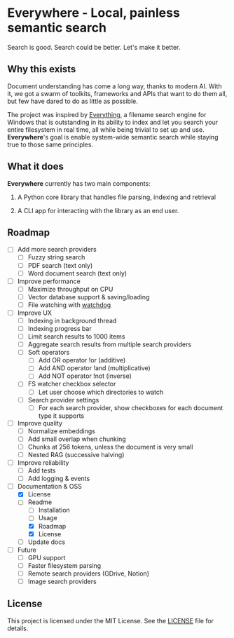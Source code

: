 # Everywhere - Local, painless semantic search

Search is good. Search could be better. Let's make it better.

## Why this exists

Document understanding has come a long way, thanks to modern AI. With it, we got a swarm of toolkits, frameworks and APIs that want to do them all, but few have dared to do as little as possible.

The project was inspired by [Everything](https://www.voidtools.com/support/everything/), a filename search engine for Windows that is outstanding in its ability to index and let you search your entire filesystem in real time, all while being trivial to set up and use. **Everywhere**'s goal is enable system-wide semantic search while staying true to those same principles.

## What it does

**Everywhere** currently has two main components:

1. A Python core library that handles file parsing, indexing and retrieval

2. A CLI app for interacting with the library as an end user.

## Roadmap

- [ ] Add more search providers
  - [ ] Fuzzy string search
  - [ ] PDF search (text only)
  - [ ] Word document search (text only)
- [ ] Improve performance
  - [ ] Maximize throughput on CPU
  - [ ] Vector database support & saving/loading
  - [ ] File watching with [watchdog](https://github.com/gorakhargosh/watchdog)
- [ ] Improve UX
  - [ ] Indexing in background thread
  - [ ] Indexing progress bar
  - [ ] Limit search results to 1000 items
  - [ ] Aggregate search results from multiple search providers
  - [ ] Soft operators
    - [ ] Add OR operator !or (additive)
    - [ ] Add AND operator !and (multiplicative)
    - [ ] Add NOT operator !not (inverse)
  - [ ] FS watcher checkbox selector
    - [ ] Let user choose which directories to watch
  - [ ] Search provider settings
    - [ ] For each search provider, show checkboxes for each document type it supports
- [ ] Improve quality
  - [ ] Normalize embeddings
  - [ ] Add small overlap when chunking
  - [ ] Chunks at 256 tokens, unless the document is very small
  - [ ] Nested RAG (successive halving)
- [ ] Improve reliability
  - [ ] Add tests
  - [ ] Add logging & events
- [ ] Documentation & OSS
  - [x] License
  - [ ] Readme
    - [ ] Installation
    - [ ] Usage
    - [x] Roadmap
    - [x] License
  - [ ] Update docs
- [ ] Future
  - [ ] GPU support
  - [ ] Faster filesystem parsing
  - [ ] Remote search providers (GDrive, Notion)
  - [ ] Image search providers

## License

This project is licensed under the MIT License. See the [LICENSE](./LICENSE) file for details.

